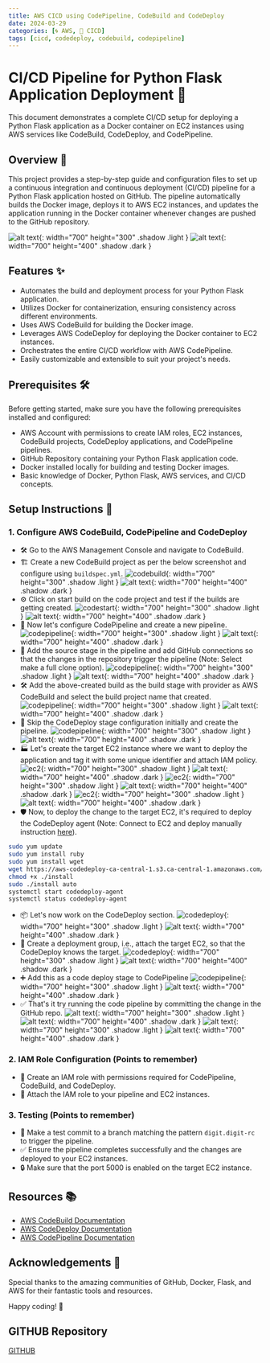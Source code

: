 ```yaml
---
title: AWS CICD using CodePipeline, CodeBuild and CodeDeploy
date: 2024-03-29
categories: [🌀 AWS, 🔄 CICD]
tags: [cicd, codedeploy, codebuild, codepipeline]
---
```


# CI/CD Pipeline for Python Flask Application Deployment 🚀

This document demonstrates a complete CI/CD setup for deploying a Python Flask application as a Docker container on EC2 instances using AWS services like CodeBuild, CodeDeploy, and CodePipeline.

## Overview 📝

This project provides a step-by-step guide and configuration files to set up a continuous integration and continuous deployment (CI/CD) pipeline for a Python Flask application hosted on GitHub. The pipeline automatically builds the Docker image, deploys it to AWS EC2 instances, and updates the application running in the Docker container whenever changes are pushed to the GitHub repository.

![alt text](../assets/images/aws/cicd/cicd-aws.png){: width="700" height="300" .shadow .light }
![alt text](../assets/images/aws/cicd/cicd-aws-darkmode.png){: width="700" height="400" .shadow .dark }

## Features ✨

- Automates the build and deployment process for your Python Flask application.
- Utilizes Docker for containerization, ensuring consistency across different environments.
- Uses AWS CodeBuild for building the Docker image.
- Leverages AWS CodeDeploy for deploying the Docker container to EC2 instances.
- Orchestrates the entire CI/CD workflow with AWS CodePipeline.
- Easily customizable and extensible to suit your project's needs.

## Prerequisites 🛠️

Before getting started, make sure you have the following prerequisites installed and configured:

- AWS Account with permissions to create IAM roles, EC2 instances, CodeBuild projects, CodeDeploy applications, and CodePipeline pipelines.
- GitHub Repository containing your Python Flask application code.
- Docker installed locally for building and testing Docker images.
- Basic knowledge of Docker, Python Flask, AWS services, and CI/CD concepts.

## Setup Instructions 🚧
### 1. Configure AWS CodeBuild, CodePipeline and CodeDeploy
- 🛠️ Go to the AWS Management Console and navigate to CodeBuild.
- 🏗️ Create a new CodeBuild project as per the below screenshot and configure using `buildspec.yml`.
![codebuild](../assets/images/aws/cicd/code-build-1.png){: width="700" height="300" .shadow .light }
![alt text](../assets/images/aws/cicd/code-build-1-darkmode.png){: width="700" height="400" .shadow .dark }
- ⚙️ Click on start build on the code project and test if the builds are getting created.
![codestart](../assets/images/aws/cicd/start-build.png){: width="700" height="300" .shadow .light }
![alt text](../assets/images/aws/cicd/start-build-darkmode.png){: width="700" height="400" .shadow .dark }
- 🚀 Now let's configure CodePipeline and create a new pipeline.
![codepipeline](../assets/images/aws/cicd/codepipeline-1.png){: width="700" height="300" .shadow .light }
![alt text](../assets/images/aws/cicd/codepipeline-1-darkmode.png){: width="700" height="400" .shadow .dark }
- 🔄 Add the source stage in the pipeline and add GitHub connections so that the changes in the repository trigger the pipeline (Note: Select make a full clone option).
![codepipeline](../assets/images/aws/cicd/codepipeline-2a.png){: width="700" height="300" .shadow .light }
![alt text](../assets/images/aws/cicd/codepipeline-2a-darkmode.png){: width="700" height="400" .shadow .dark }
- 🛠️ Add the above-created build as the build stage with provider as AWS CodeBuild and select the build project name that created.
![codepipeline](../assets/images/aws/cicd/codepipeline-2b.png){: width="700" height="300" .shadow .light }
![alt text](../assets/images/aws/cicd/codepipeline-2b-darkmode.png){: width="700" height="400" .shadow .dark }
- 🚫 Skip the CodeDeploy stage configuration initially and create the pipeline.
![codepipeline](../assets/images/aws/cicd/codepipeline-3.png){: width="700" height="300" .shadow .light }
![alt text](../assets/images/aws/cicd/codepipeline-3-darkmode.png){: width="700" height="400" .shadow .dark }
- 🏭 Let's create the target EC2 instance where we want to deploy the application and tag it with some unique identifier and attach IAM policy.
![ec2](../assets/images/aws/cicd/ec2.png){: width="700" height="300" .shadow .light }
![alt text](../assets/images/aws/cicd/ec2-darkmode.png){: width="700" height="400" .shadow .dark }
![ec2](../assets/images/aws/cicd/ec2-1a.png){: width="700" height="300" .shadow .light }
![alt text](../assets/images/aws/cicd/ec2-1a-darkmode.png){: width="700" height="400" .shadow .dark }
![ec2](../assets/images/aws/cicd/ec2-2.png){: width="700" height="300" .shadow .light }
![alt text](../assets/images/aws/cicd/ec2-2-darkmode.png){: width="700" height="400" .shadow .dark }
- 🛡️ Now, to deploy the change to the target EC2, it's required to deploy the CodeDeploy agent (Note: Connect to EC2 and deploy manually instruction [here](https://docs.aws.amazon.com/codedeploy/latest/userguide/codedeploy-agent-operations-install-cli.html)).

```sh
sudo yum update
sudo yum install ruby
sudo yum install wget
wget https://aws-codedeploy-ca-central-1.s3.ca-central-1.amazonaws.com/latest/install
chmod +x ./install
sudo ./install auto
systemctl start codedeploy-agent
systemctl status codedeploy-agent
```
- 📦 Let's now work on the CodeDeploy section.
![codedeploy](../assets/images/aws/cicd/codedeploy-1.png){: width="700" height="300" .shadow .light }
![alt text](../assets/images/aws/cicd/codedeploy-1-darkmode.png){: width="700" height="400" .shadow .dark }
- 🎯 Create a deployment group, i.e., attach the target EC2, so that the CodeDeploy knows the target.
![codedeploy](../assets/images/aws/cicd/codedeploy-2.png){: width="700" height="300" .shadow .light }
![alt text](../assets/images/aws/cicd/codedeploy-2-darkmode.png){: width="700" height="400" .shadow .dark }
- ➕ Add this as a code deploy stage to CodePipeline
![codepipeline](../assets/images/aws/cicd/codepipeline-4.png){: width="700" height="300" .shadow .light }
![alt text](../assets/images/aws/cicd/codepipeline-4-darkmode.png){: width="700" height="400" .shadow .dark }
- ✅ That's it try running the code pipeline by committing the change in the GitHub repo.
![alt text](../assets/images/aws/cicd/pipeline-success.png){: width="700" height="300" .shadow .light }
![alt text](../assets/images/aws/cicd/pipeline-success-darkmode.png){: width="700" height="400" .shadow .dark }
![alt text](../assets/images/aws/cicd/final-ec2.png){: width="700" height="300" .shadow .light }
![alt text](../assets/images/aws/cicd/final-ec2-darkmode.png){: width="700" height="400" .shadow .dark }
### 2. IAM Role Configuration (Points to remember)
- 🤝 Create an IAM role with permissions required for CodePipeline, CodeBuild, and CodeDeploy.
- 📜 Attach the IAM role to your pipeline and EC2 instances.

### 3. Testing (Points to remember)
- 🧪 Make a test commit to a branch matching the pattern `digit.digit-rc` to trigger the pipeline.
- ✅ Ensure the pipeline completes successfully and the changes are deployed to your EC2 instances.
- 🔒 Make sure that the port 5000 is enabled on the target EC2 instance.

## Resources 📚

- [AWS CodeBuild Documentation](https://docs.aws.amazon.com/codebuild/)
- [AWS CodeDeploy Documentation](https://docs.aws.amazon.com/codedeploy/)
- [AWS CodePipeline Documentation](https://docs.aws.amazon.com/codepipeline/)

## Acknowledgements 🙏

Special thanks to the amazing communities of GitHub, Docker, Flask, and AWS for their fantastic tools and resources.

Happy coding! 🎉

## GITHUB Repository 
[GITHUB](https://github.com/erom-teknas/aws-cicd-implementation)
